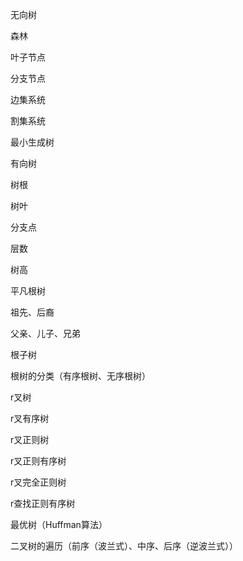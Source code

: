 无向树

森林

叶子节点

分支节点

边集系统

割集系统

最小生成树



有向树

树根

树叶

分支点

层数

树高

平凡根树

祖先、后裔

父亲、儿子、兄弟

根子树

根树的分类（有序根树、无序根树）

r叉树

r叉有序树

r叉正则树

r叉正则有序树

r叉完全正则树

r查找正则有序树

最优树（Huffman算法）

二叉树的遍历（前序（波兰式）、中序、后序（逆波兰式））